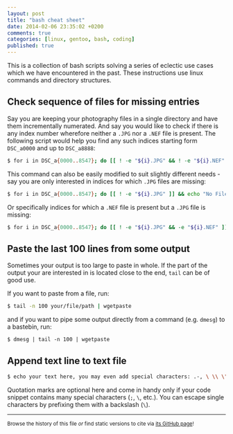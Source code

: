 ```yaml
---
layout: post
title: "bash cheat sheet"
date: 2014-02-06 23:35:02 +0200
comments: true
categories: [linux, gentoo, bash, coding]
published: true
---
```


This is a collection of bash scripts solving a series of eclectic use cases which we have encountered in the past.
These instructions use linux commands and directory structures. 

<!-- more -->

## Check sequence of files for missing entries
Say you are keeping your photography files in a single directory and have them incrementally numerated.
And say you would like to check if there is any index number wherefore neither a ```.JPG``` nor a ```.NEF``` file is present.
The following script would help you find any such indices starting form ```DSC_a0000``` and up to ```DSC_a8888```:

```bash
$ for i in DSC_a{0000..8547}; do [[ ! -e "${i}.JPG" && ! -e "${i}.NEF" ]] && echo "No File with $i found"; done
```

This command can also be easily modified to suit slightly different needs - say you are only interested in indices for which ```.JPG``` files are missing:

```bash
$ for i in DSC_a{0000..8547}; do [[ ! -e "${i}.JPG" ]] && echo "No File with $i.JPG found"; done
```

Or specifically indices for which a ```.NEF``` file is present but a ```.JPG``` file is missing:

```bash
$ for i in DSC_a{0000..8547}; do [[ ! -e "${i}.JPG" && -e "${i}.NEF" ]] && echo "No File with $i.JPG found, but $i.NEF exists"; done
```

## Paste the last 100 lines from some output

Sometimes your output is too large to paste in whole. 
If the part of the output your are interested in is located close to the end, ```tail``` can be of good use.

If you want to paste from a file, run:

```bash
$ tail -n 100 your/file/path | wgetpaste
```

and if you want to pipe some output directly from a command (e.g. ```dmesg```) to a bastebin, run:

```console
$ dmesg | tail -n 100 | wgetpaste 
```

## Append text line to text file

```bash
$ echo your text here, you may even add special characters: .-, \ \\ \" \; >> /your/file/path
```

Quotation marks are optional here and come in handy only if your code snippet contains many special characters (```;```, ```\```, etc.).
You can escape single characters by prefixing them with a backslash (```\```).


---
<sup>Browse the history of this file *or* find static versions to cite via [its GitHub page](https://github.com/TheChymera/chymeric_tutorials/blob/master/source/_posts/2014-02-06-bash-cheat-sheet.markdown)!</sup>

